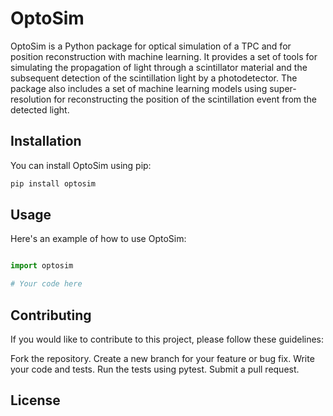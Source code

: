 # OptoSim

OptoSim is a Python package for optical simulation of a TPC and for position reconstruction with machine learning. It provides a set of tools for simulating the propagation of light through a scintillator material and the subsequent detection of the scintillation light by a photodetector. The package also includes a set of machine learning models using super-resolution for reconstructing the position of the scintillation event from the detected light.

## Installation

You can install OptoSim using pip:

```bash
pip install optosim
```

## Usage
Here's an example of how to use OptoSim:

```python

import optosim

# Your code here
```

## Contributing
If you would like to contribute to this project, please follow these guidelines:

Fork the repository.
Create a new branch for your feature or bug fix.
Write your code and tests.
Run the tests using pytest.
Submit a pull request.

## License


